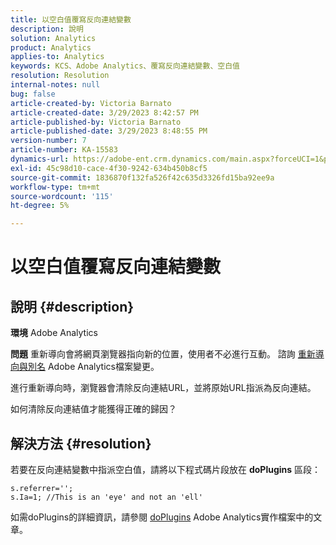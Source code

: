 ```yaml
---
title: 以空白值覆寫反向連結變數
description: 說明
solution: Analytics
product: Analytics
applies-to: Analytics
keywords: KCS、Adobe Analytics、覆寫反向連結變數、空白值
resolution: Resolution
internal-notes: null
bug: false
article-created-by: Victoria Barnato
article-created-date: 3/29/2023 8:42:57 PM
article-published-by: Victoria Barnato
article-published-date: 3/29/2023 8:48:55 PM
version-number: 7
article-number: KA-15583
dynamics-url: https://adobe-ent.crm.dynamics.com/main.aspx?forceUCI=1&pagetype=entityrecord&etn=knowledgearticle&id=60f6c843-72ce-ed11-b597-6045bd006268
exl-id: 45c98d10-cace-4f30-9242-634b450b8cf5
source-git-commit: 1836870f132fa526f42c635d3326fd15ba92ee9a
workflow-type: tm+mt
source-wordcount: '115'
ht-degree: 5%

---
```


# 以空白值覆寫反向連結變數

## 說明 {#description}


<b>環境</b>
Adobe Analytics

<b>問題</b>
重新導向會將網頁瀏覽器指向新的位置，使用者不必進行互動。 諮詢 [重新導向與別名](https://experienceleague.adobe.com/docs/analytics/technotes/redirects.html) Adobe Analytics檔案變更。

進行重新導向時，瀏覽器會清除反向連結URL，並將原始URL指派為反向連結。

如何清除反向連結值才能獲得正確的歸因？


## 解決方法 {#resolution}


若要在反向連結變數中指派空白值，請將以下程式碼片段放在 <b>doPlugins</b> 區段：


```
s.referrer='';
s.Ia=1; //This is an 'eye' and not an 'ell'
```


如需doPlugins的詳細資訊，請參閱 [doPlugins](https://experienceleague.adobe.com/docs/analytics/implementation/vars/functions/doplugins.html) Adobe Analytics實作檔案中的文章。
